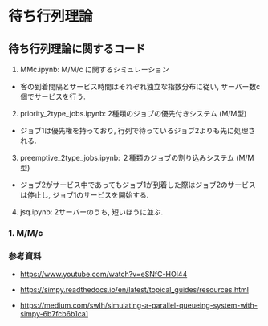 # 待ち行列理論

## 待ち行列理論に関するコード
1. MMc.ipynb:  M/M/c に関するシミュレーション
- 客の到着間隔とサービス時間はそれぞれ独立な指数分布に従い, サーバー数c個でサービスを行う.

2. priority_2type_jobs.ipynb: 2種類のジョブの優先付きシステム (M/M型)
- ジョブ1は優先権を持っており, 行列で待っているジョブ2よりも先に処理される.

3. preemptive_2type_jobs.ipynb: ２種類のジョブの割り込みシステム (M/M型)
- ジョブ2がサービス中であってもジョブ1が到着した際はジョブ2のサービスは停止し, ジョブ1のサービスを開始する.

4. jsq.ipynb: 2サーバーのうち, 短いほうに並ぶ.

### 1. M/M/c

### 参考資料
- https://www.youtube.com/watch?v=eSNfC-HOl44

- https://simpy.readthedocs.io/en/latest/topical_guides/resources.html

- https://medium.com/swlh/simulating-a-parallel-queueing-system-with-simpy-6b7fcb6b1ca1

